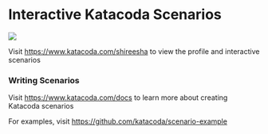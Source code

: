 # Interactive Katacoda Scenarios

[![](http://shields.katacoda.com/katacoda/shireesha/count.svg)](https://www.katacoda.com/shireesha "Get your profile on Katacoda.com")

Visit https://www.katacoda.com/shireesha to view the profile and interactive scenarios

### Writing Scenarios
Visit https://www.katacoda.com/docs to learn more about creating Katacoda scenarios

For examples, visit https://github.com/katacoda/scenario-example
